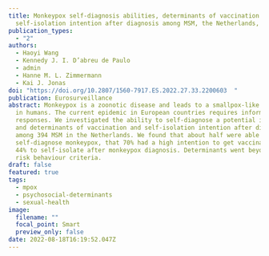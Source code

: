 ```yaml
---
title: Monkeypox self-diagnosis abilities, determinants of vaccination and
  self-isolation intention after diagnosis among MSM, the Netherlands, July 2022
publication_types:
  - "2"
authors:
  - Haoyi Wang
  - Kennedy J. I. D’abreu de Paulo
  - admin
  - Hanne M. L. Zimmermann
  - Kai J. Jonas
doi: "https://doi.org/10.2807/1560-7917.ES.2022.27.33.2200603  "
publication: Eurosurveillance
abstract: Monkeypox is a zoonotic disease and leads to a smallpox-like disease
  in humans. The current epidemic in European countries requires informed
  responses. We investigated the ability to self-diagnose a potential infection,
  and determinants of vaccination and self-isolation intention after diagnosis
  among 394 MSM in the Netherlands. We found that about half were able to
  self-diagnose monkeypox, that 70% had a high intention to get vaccinated and
  44% to self-isolate after monkeypox diagnosis. Determinants went beyond mere
  risk behaviour criteria.
draft: false
featured: true
tags:
  - mpox
  - psychosocial-determinants
  - sexual-health
image:
  filename: ""
  focal_point: Smart
  preview_only: false
date: 2022-08-18T16:19:52.047Z
---
```

